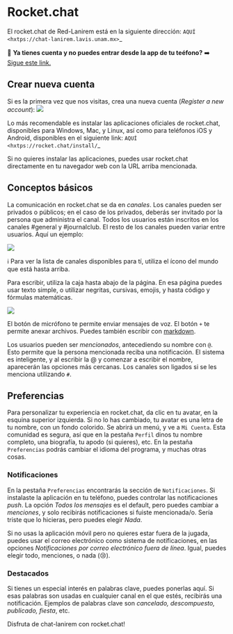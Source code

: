 Rocket.chat
===========

El rocket.chat de Red-Lanirem está en la siguiente dirección: `AQUÍ <hxtps://chat-lanirem.lavis.unam.mx>`_

:rotating_light: **Ya tienes cuenta y no puedes entrar desde la app de tu teéfono?** :arrow_right: [Sigue este link.](https://hackmd.io/EUm9hfDcRYecYU_Uov5lNA?view)

## Crear nueva cuenta

Si es la primera vez que nos visitas, crea una nueva cuenta (*Register a new account*):
![](https://i.imgur.com/uZSTKML.png)


Lo más recomendable es instalar las aplicaciones oficiales de rocket.chat, disponibles para Windows, Mac, y Linux, así como para teléfonos iOS y Android, disponibles en el siguiente link:
`AQUÍ <hxtps://rocket.chat/install/`_

Si no quieres instalar las aplicaciones, puedes usar rocket.chat directamente en tu navegador web con la URL arriba mencionada.


## Conceptos básicos

La comunicación en rocket.chat se da en *canales*. Los canales pueden ser privados o públicos; en el caso de los privados, deberás ser invitado por la persona que administra el canal. Todos los usuarios están inscritos en los canales #general y #journalclub. El resto de los canales pueden variar entre usuarios. Aquí un ejemplo:

![](https://i.imgur.com/REBLT7a.png)

:information_source: Para ver la lista de canales disponibles para tí, utiliza el ícono del mundo que está hasta arriba.

Para escribir, utiliza la caja hasta abajo de la página. En esa página puedes usar texto simple, o utilizar negritas, cursivas, emojis, y hasta código y fórmulas matemáticas. 

![](https://i.imgur.com/EFkbsem.png)

El botón de micrófono te permite enviar mensajes de voz. El botón `+` te permite anexar archivos. Puedes también escribir con [markdown](https://markdown.es/sintaxis-markdown/).


Los usuarios pueden ser *mencionados*, antecediendo su nombre con `@`. Esto permite que la persona mencionada reciba una notificación. El sistema es inteligente, y al escribir la @ y comenzar a escribir el nombre, aparecerán las opciones más cercanas. Los canales son ligados si se les menciona utilizando `#`. 

## Preferencias

Para personalizar tu experiencia en rocket.chat, da clic en tu avatar, en la esquina superior izquierda. Si no lo has cambiado, tu avatar es una letra de tu nombre, con un fondo colorido. Se abrirá un menú, y ve a `Mi Cuenta`. Esta comunidad es segura, así que en la pestaña `Perfil` dinos tu nombre completo, una biografía, tu apodo (si quieres), etc. En la pestaña `Preferencias` podrás cambiar el idioma del programa, y muchas otras cosas.

### Notificaciones

En la pestaña `Preferencias` encontrarás la sección de `Notificaciones`. Si instalaste la aplicación en tu teléfono, puedes controlar las notificaciones *push*. La opción *Todos los mensajes* es el default, pero puedes cambiar a *menciones*, y solo recibirás notificaciones si fuiste mencionada/o. Sería triste que lo hicieras, pero puedes elegir *Nada*. 

Si no usas la aplicación móvil pero no quieres estar fuera de la jugada, puedes usar el correo electrónico como sistema de notificaciones, en las opciones *Notificaciones por correo electrónico fuera de línea*. Igual, puedes elegir todo, menciones, o nada (:cry:).

### Destacados

Si tienes un especial interés en palabras clave, puedes ponerlas aquí. Si esas palabras son usadas en cualquier canal en el que estés, recibirás una notificación. Ejemplos de palabras clave son *cancelado, descompuesto, publicado, fiesta*, etc.


Disfruta de chat-lanirem con rocket.chat!
